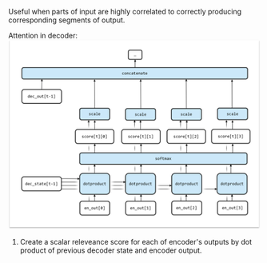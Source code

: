 Useful when parts of input are highly correlated to correctly producing corresponding segments of output.  

Attention in decoder:
![](../Images/DL/decoder_attention.png)

1. Create a scalar releveance score for each of encoder's outputs by dot product of previous decoder state and encoder output.
